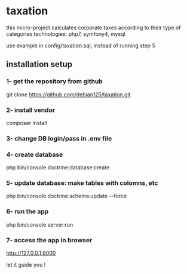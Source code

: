 # taxation

this micro-project calculates corporate taxes according to their type of categories
technologies: php7, symfony4, mysql

use example in config/taxation.sql, instead of running step 5

## installation setup 
### 1- get the repository from github
git clone https://github.com/debian125/taxation.git

### 2- install vendor
composer install

### 3- change DB login/pass in .env file

### 4- create database
php bin/console doctrine:database:create

### 5- update database: make tables with colomns, etc
php bin/console doctrine:schema:update --force

### 6- run the app 
php bin/console server:run

### 7- access the app in browser
http://127.0.0.1:8000 

let it guide you !